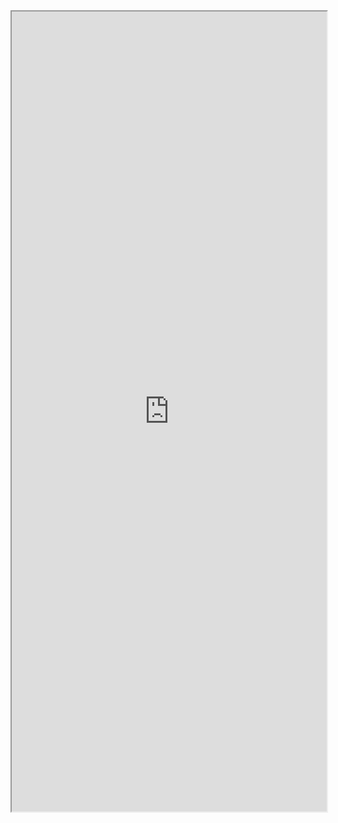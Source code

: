 <iframe height=1280 width=100% padding= 0 0 margins= 0 0 src="https://www.dndbeyond.com/characters/99334643/gSIBae">